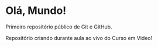 # Olá, Mundo!
Primeiro repositório público de Git e GitHub.

Repositório criando durante aula ao vivo do Curso em Video!